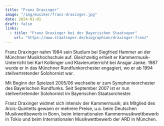 ```yaml
---
title: "Franz Draxinger"
image: "/img/musiker/franz-draxinger.jpg"
date: 2024-01-01
draft: false
links:
  - title: "Franz Draxinger bei der Bayerischen Staatsoper"
    url: "https://www.staatsoper.de/biographien/draxinger-franz"
---
```


Franz Draxinger nahm 1984 sein Studium bei Siegfried Hammer an der Münchner Musikhochschule auf. Gleichzeitig erhielt er Kammermusik-Unterricht bei Karl Kolbinger und Klavierunterricht bei Ansgar Janke. 1987 wurde er in das Münchner Rundfunkorchester engagiert, wo er ab 1994 stellvertretender Solohornist war.

Mit Beginn der Spielzeit 2005/06 wechselte er zum Symphonieorchester des Bayerischen Rundfunks. Seit September 2007 ist er nun stellvertretender Solohornist im Bayerischen Staatsorchester.

Franz Draxinger widmet sich intensiv der Kammermusik; als Mitglied des Arcis-Quintetts gewann er mehrere Preise, u.a. beim Deutschen Musikwettbewerb in Bonn, beim Internationalen Kammermusikwettbewerb in Tokio und beim Internationalen Musikwettbewerb der ARD in München.
